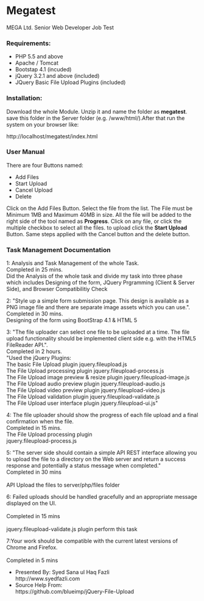 # Megatest
MEGA Ltd. Senior Web Developer Job Test


<h3>Requirements:</h3>
<ul>
	<li>PHP 5.5 and above</li>
	<li>Apache / Tomcat</li>
	<li>Bootstap 4.1 (incuded)</li>
	<li>jQuery 3.2.1 and above (included)</li>
	<li>JQuery Basic File Upload Plugins (included)</li>
</ul>

<h3>Installation:</h3>
Download the whole Module. Unzip it and name the folder as <strong>megatest</strong>. save this folder in the Server folder (e.g. /www/html/).After that run the system on your browser like: 
<p>http://localhost/megatest/index.html</p>

<h3>User Manual</h3>
There are four Buttons named:
<ul>
	<li>Add Files</li>
	<li>Start Upload</li>
	<li>Cancel Upload</li>
	<li>Delete</li>
</ul>
<p>Click on the Add Files Button. Select the file from the list. The File must be Minimum 1MB and Maximum 40MB in size. All the file will be added to the right side of the tool named as <strong>Progress</strong>. Click on any file, or click the multiple checkbox to select all the files. to upload click the <strong>Start Upload</strong> Button. Same steps applied with the Cancel button and the delete button.</p>
	
<h3>Task Management Documentation</h3>
1: Analysis and Task Management of the whole Task. 
<br />Completed in 25 mins. 
<br />Did the Analysis of the whole task and divide my task into three phase which includes Designing of the form, JQuery Prgramming (Client & Server Side), and Browser Compatibilitiy Check 	

2: "Style up a simple form submission page. This design is available as a PNG image file and there are separate image assets which you can use.". 
<br />Completed in 30 mins. 
<br />Designing of the form using BootStrap 4.1 & HTML 5
			
3: "The file uploader can select one file to be uploaded at a time. The file upload functionality should be
implemented client side e.g. with the HTML5 FileReader API.". 
<br />Completed in 2 hours.
<br />
"Used the jQuery Plugins: 
<br /> The basic File Upload plugin 
jquery.fileupload.js
<br />The File Upload processing plugin
jquery.fileupload-process.js
<br />The File Upload image preview & resize plugin 
jquery.fileupload-image.js
<br /> The File Upload audio preview plugin 
jquery.fileupload-audio.js
<br />The File Upload video preview plugin
jquery.fileupload-video.js
<br />The File Upload validation plugin 
jquery.fileupload-validate.js
<br />The File Upload user interface plugin
jquery.fileupload-ui.js"
			
4: The file uploader should show the progress of each file upload and a final confirmation when the file. 
<br />Completed in 15 mins.	
<br />The File Upload processing plugin
<br />jquery.fileupload-process.js
			
5: "The server side should contain a simple API REST interface allowing you to upload the file to a
directory on the Web server and return a success response and potentially a status message when
completed."	
<br />Completed in 30 mins	
<br />API Upload the files to server/php/files folder
			
			
6: Failed uploads should be handled gracefully and an appropriate message displayed on the UI.	
<br/>Completed in 15 mins	
<br/>jquery.fileupload-validate.js plugin perform this task

7:Your work should be compatible with the current latest versions of Chrome and Firefox.	
<br />Completed in 5 mins	

<ul>	
	<li>Presented By: Syed Sana ul Haq Fazli<br />
	http://www.syedfazli.com</li>
 	<li>Source Help From:<br />
	https://github.com/blueimp/jQuery-File-Upload</li>
</ul>


